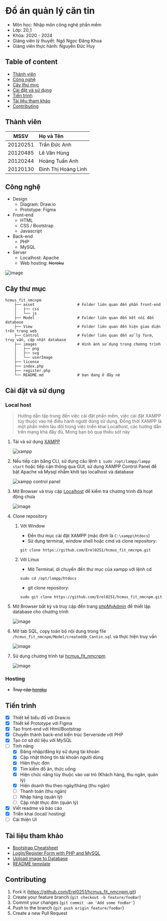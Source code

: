 # Đồ án quản lý căn tin
* Môn học: Nhập môn công nghệ phần mềm 
* Lớp: 20_1
* Khóa: 2020 - 2024
* Giảng viên lý thuyết: Ngô Ngọc Đăng Khoa
* Giảng viên thực hành: Nguyễn Đức Huy

<!-- TABLE OF CONTENT -->
## Table of content
- [Thành viên](#thành-viên)
- [Công nghệ](#công-nghệ)
- [Cây thư mục](#cây-thư-mục)
- [Cài đặt và sử dụng](#cài-đặt-và-sử-dụng)
- [Tiến trình](#tiến-trình)
- [Tài liệu tham khảo](#tài-liệu-tham-khảo)
- [Contributing](#contributing)

<!-- MEMBER -->
## Thành viên

| MSSV      | Họ và Tên           |
|   :---:   |   :---              |
| 20120251  | Trần Đức Anh        | 
| 20120485  | Lê Văn Hùng         | 
| 20120244  | Hoàng Tuấn Anh      | 
| 20120130  | Đinh Thị Hoàng Linh | 

<!-- BUILD WITH -->
## Công nghệ

* Design
    - Diagram: Draw.io
    - Prototype: Figma
* Front-end
    - HTML
    - CSS / Bootstrap
    - Javascript
* Back-end
    - PHP
    - MySQL
* Server
    - Localhost: Apache
    - Web hosting: ~~Heroku~~

 ![image](https://user-images.githubusercontent.com/72942607/208275072-34d8215e-0ef1-42f3-9e55-ef447aab7030.png)

<!-- FOLDER STRUCTURE -->
## Cây thư mục

    hcmus_fit_nmcnpm
        ├── asset                   # Folder liên quan đến phần front-end
        │   ├── css                 
        │   └── js
        ├── Model                   # Folder liên quan đến kết nối đến database 
        ├── View                    # Folder liên quan đến hiện giao diện trên trang web
        ├── Control                 # Folder liên quan đến xử lý form, truy vấn, cập nhật database
        ├── images                  # Hình ảnh sử dụng trong chương trình
        │   ├── png 
        │   ├── svg 
        │   └── userImage
        ├── license
        ├── index.php
        ├── register.php
        └── README.md               # bạn đang ở đây nè

<!-- GETTING STARTED -->
## Cài đặt và sử dụng


<!-- LOCAL HOST -->
### Local host
> Hướng dẫn tập trung đến việc cài đặt phần mềm, việc cài đặt XAMPP tùy thuộc vào hệ điều hành người dùng sử dụng. Đồng thời XAMPP là một phần mềm lâu đời trong việc triển khai Localhost, các hướng dẫn trên mạng khá đầy đủ, Mong bạn bỏ qua thiếu sót này

1. Tải và sử dụng [XAMPP](https://www.apachefriends.org/download.html)

    ![xampp](https://user-images.githubusercontent.com/72942607/208273459-58d1cbc4-e088-4b2a-8293-d910fba35ab4.png)

2. Nếu tiếp cận bằng CLI, sử dụng câu lệnh `$ sudo /opt/lampp/lampp start` hoặc tiếp cận thông qua GUI, sử dụng XAMPP Control Panel để bật Apache và Mysql nhằm khởi tạo localhost và database

    ![xampp control panel](https://user-images.githubusercontent.com/72942607/208273677-533bd522-a64e-4864-bd52-72fa81418dc1.png)

3. Mở Browser và truy cập [Localhost](http://localhost/dashboard/) để kiểm tra chương trình đã hoạt động chưa

    ![image](https://user-images.githubusercontent.com/72942607/208277294-e729edce-f096-41b0-a912-12d830d296a0.png)

4. Clone repository
    1. Với Window
        - Đến thư mục cài đặt XAMPP (mặc định là `C:\xampp\htdocs`)
        - Sử dụng terminal, window shell hoặc cmd và clone repository: 
        ```
        git clone https://github.com/Erel0251/hcmus_fit_nmcnpm.git
        ``` 

    2. Với Linux
        - Mở Terminal, di chuyển đến thư mục của xampp với lệnh cd
        ```
        sudo cd /opt/lampp/htdocs
        ```
        - git clone repository:
        ```
        sudo git clone https://github.com/Erel0251/hcmus_fit_nmcnpm.git
        ```

5. Mở Browser bất kỳ và truy cập đến trang [phpMyAdmin](http://localhost/phpmyadmin/) để thiết lập database cho chương trình

    ![image](https://user-images.githubusercontent.com/72942607/208274907-499e9eab-abe2-4813-a508-5c8b8dbaafd0.png)

6. Mở tab SQL, copy toàn bộ nội dung trong file `/hcmus_fit_nmcnpm/Model/createddb_Cantin.sql` và thực hiện truy vấn

    ![image](https://user-images.githubusercontent.com/72942607/208276467-aaf5d33d-3c75-40ea-be94-c576267e6a82.png)

7. Sử dụng chương trình tại [hcmus_fit_nmcnpm](http://localhost/hcmus_fit_nmcnpm/)

    ![image](https://user-images.githubusercontent.com/72942607/208275072-34d8215e-0ef1-42f3-9e55-ef447aab7030.png)


<!-- HOSTING -->
### Hosting
-  ~~Truy cập [heroku](#)~~

<!-- ROADMAP -->
## Tiến trình
- [X] Thiết kế biểu đồ với Draw.io
- [X] Thiết kế Prototype với Figma
- [X] Tạo front-end với Html/Bootstrap
- [X] Chuyển thành back-end kiến trúc Serverside với PHP
- [X] Tạo cơ sở dữ liệu với MySQL
- [ ] Tính năng
    - [X] Đăng nhập/đăng ký sử dụng tài khoản
    - [X] Cập nhật thông tin tài khoản người dùng
    - [X] Hiện thực đơn
    - [X] Tìm kiếm đồ ăn, thức uống
    - [X] Hiện chức năng tùy thuộc vào vai trò (Khách hàng, thu ngân, quản lý)
    - [X] Hiện doanh thu theo ngày/tháng (thu ngân)
    - [ ] Thanh toán (thu ngân)
    - [ ] Nhập hàng (quản lý)
    - [ ] Cập nhật thực đơn (quản lý)
- [X] Viết readme và báo cáo
- [X] Triển khai (local/ hosting)
- [ ] Cải thiện UI

<!-- ACKNOWLEDGMENTS -->
## Tài liệu tham khảo
* [Bootstrap Cheatsheet](https://getbootstrap.com/docs/5.0/examples/cheatsheet/)
* [Login/Register Form with PHP and MySQL](https://www.youtube.com/watch?v=JDn6OAMnJwQ&list=PL2WFgdVk-usHxUamQzEKTNq36WSdQaXlz)
* [Upload image to Database](https://www.youtube.com/watch?v=onu3w8kqASU)
* [README template](https://www.readme-templates.com)


<!-- CONTRIBUTING -->
## Contributing

1. Fork it (<https://github.com/Erel0251/hcmus_fit_nmcnpm.git>)
2. Create your feature branch (`git checkout -b feature/fooBar`)
3. Commit your changes (`git commit -am 'Add some fooBar'`)
4. Push to the branch (`git push origin feature/fooBar`)
5. Create a new Pull Request


<!-- Markdown link & img dfn's -->

